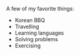 A few of my favorite things:
* Korean BBQ
* Travelling
* Learning languages
* Solving problems
* Exercising
